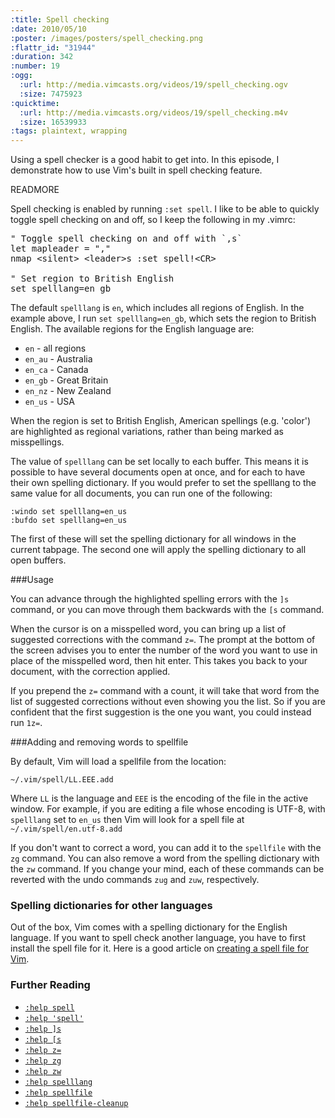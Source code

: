 ```yaml
--- 
:title: Spell checking
:date: 2010/05/10
:poster: /images/posters/spell_checking.png
:flattr_id: "31944"
:duration: 342
:number: 19
:ogg: 
  :url: http://media.vimcasts.org/videos/19/spell_checking.ogv
  :size: 7475923
:quicktime: 
  :url: http://media.vimcasts.org/videos/19/spell_checking.m4v
  :size: 16539933
:tags: plaintext, wrapping
---
```


Using a spell checker is a good habit to get into.  In this episode, I demonstrate how to use Vim's built in spell checking feature.


READMORE


Spell checking is enabled by running `:set spell`. I like to be able to quickly toggle spell checking on and off, so I keep the following in my .vimrc:

<pre class="brush: vimscript">
&quot; Toggle spell checking on and off with `,s`
let mapleader = &quot;,&quot;
nmap &lt;silent&gt; &lt;leader&gt;s :set spell!&lt;CR&gt;

&quot; Set region to British English
set spelllang=en_gb
</pre>

The default `spelllang` is `en`, which includes all regions of English. In the example above, I run `set spelllang=en_gb`, which sets the region to British English. The available regions for the English language are:

* `en` - all regions
* `en_au` - Australia
* `en_ca` - Canada
* `en_gb` - Great Britain
* `en_nz` - New Zealand
* `en_us` - USA

When the region is set to British English, American spellings (e.g. 'color') are highlighted as regional variations, rather than being marked as misspellings.

The value of `spelllang` can be set locally to each buffer. This means it is possible to have several documents open at once, and for each to have their own spelling dictionary. If you would prefer to set the spelllang to the same value for all documents, you can run one of the following:

    :windo set spelllang=en_us
    :bufdo set spelllang=en_us

The first of these will set the spelling dictionary for all windows in the current tabpage. The second one will apply the spelling dictionary to all open buffers.

###Usage

You can advance through the highlighted spelling errors with the `]s` command, or you can move through them backwards with the `[s` command. 

When the cursor is on a misspelled word, you can bring up a list of suggested corrections with the command `z=`. The prompt at the bottom of the screen advises you to enter the number of the word you want to use in place of the misspelled word, then hit enter. This takes you back to your document, with the correction applied.

If you prepend the `z=` command with a count, it will take that word from the list of suggested corrections without even showing you the list. So if you are confident that the first suggestion is the one you want, you could instead run `1z=`.

###Adding and removing words to spellfile

By default, Vim will load a spellfile from the location:

    ~/.vim/spell/LL.EEE.add

Where `LL` is the language and `EEE` is the encoding of the file in the active window. For example, if you are editing a file whose encoding is UTF-8, with `spelllang` set to `en_us` then Vim will look for a spell file at `~/.vim/spell/en.utf-8.add`
 
If you don't want to correct a word, you can add it to the `spellfile` with the `zg` command. You can also remove a word from the spelling dictionary with the `zw` command. If you change your mind, each of these commands can be reverted with the undo commands `zug` and `zuw`, respectively.

### Spelling dictionaries for other languages

Out of the box, Vim comes with a spelling dictionary for the English language. If you want to spell check another language, you have to first install the spell file for it. Here is a good article on [creating a spell file for Vim][create_spellfile].

### Further Reading

* [`:help spell`][spellchecking]
* [`:help 'spell'`][spell]
* [`:help ]s`][next]
* [`:help [s`][prev]
* [`:help z=`][suggest]
* [`:help zg`][addword]
* [`:help zw`][removeword]
* [`:help spelllang`][lang]
* [`:help spellfile`][spellfile]
* [`:help spellfile-cleanup`][cleanup]

[spellchecking]: http://vimdoc.sourceforge.net/htmldoc/spell.html#spell
[spell]: http://vimdoc.sourceforge.net/htmldoc/options.html#%27spell%27
[next]: http://vimdoc.sourceforge.net/htmldoc/spell.html#]s
[prev]: http://vimdoc.sourceforge.net/htmldoc/spell.html#[s
[suggest]: http://vimdoc.sourceforge.net/htmldoc/spell.html#z=
[addword]: http://vimdoc.sourceforge.net/htmldoc/spell.html#zg
[removeword]: http://vimdoc.sourceforge.net/htmldoc/spell.html#zw
[lang]: http://vimdoc.sourceforge.net/htmldoc/options.html#'spelllang'
[spellfile]: http://vimdoc.sourceforge.net/htmldoc/options.html#'spellfile'
[cleanup]: http://vimdoc.sourceforge.net/htmldoc/spell.html#spellfile-cleanup
[create_spellfile]: http://henry.precheur.org/vim/create_spell_file_for_vim
